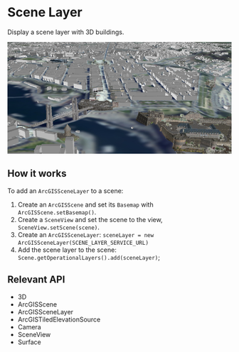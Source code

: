 # Scene Layer

Display a scene layer with 3D buildings.
  
![](SceneLayer.png)

## How it works

To add an `ArcGISSceneLayer` to a scene:


  1. Create an `ArcGISScene` and set its `Basemap` with `ArcGISScene.setBasemap()`.
  2. Create a `SceneView` and set the scene to the view, `SceneView.setScene(scene)`.
  3. Create an `ArcGISSceneLayer`:  `sceneLayer = new ArcGISSceneLayer(SCENE_LAYER_SERVICE_URL)`
  4. Add the scene layer to the scene: `Scene.getOperationalLayers().add(sceneLayer)`;


## Relevant API


  * 3D
  * ArcGISScene
  * ArcGISSceneLayer
  * ArcGISTiledElevationSource
  * Camera
  * SceneView
  * Surface

